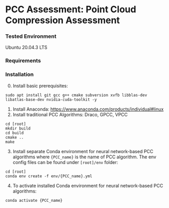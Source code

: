 # PCC Assessment: Point Cloud Compression Assessment
### Tested Environment
Ubuntu 20.04.3 LTS
### Requirements
### Installation
0. Install basic prerequisites:
```shell
sudo apt install git gcc g++ cmake subversion xvfb libblas-dev libatlas-base-dev nvidia-cuda-toolkit -y
```
1. Install Anaconda: https://www.anaconda.com/products/individual#linux
2. Install traditional PCC Algorithms: Draco, GPCC, VPCC
```shell
cd [root]
mkdir build
cd build
cmake ..
make
```
3. Install separate Conda environment for neural network-based PCC algorithms where ```{PCC_name}``` is the name of PCC algorithm. The env config files can be found under ```[root]/env``` folder: 
```shell
cd [root]
conda env create -f env/{PCC_name}.yml
```
4. To activate installed Conda environment for neural network-based PCC algorithms: 
```shell
conda activate {PCC_name}
```

